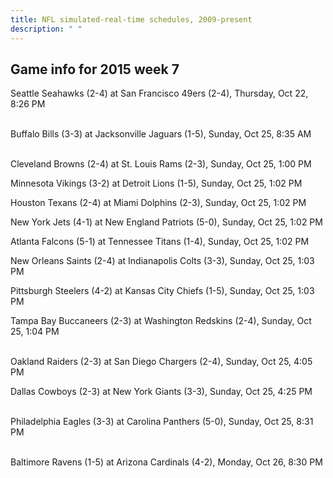 ```yaml
---
title: NFL simulated-real-time schedules, 2009-present
description: " "
---
```


## Game info for 2015 week 7
Seattle Seahawks (2-4) at San Francisco 49ers (2-4), Thursday, Oct 22, 8:26 PM

<br/>Buffalo Bills (3-3) at Jacksonville Jaguars (1-5), Sunday, Oct 25, 8:35 AM

<br/>Cleveland Browns (2-4) at St. Louis Rams (2-3), Sunday, Oct 25, 1:00 PM

Minnesota Vikings (3-2) at Detroit Lions (1-5), Sunday, Oct 25, 1:02 PM

Houston Texans (2-4) at Miami Dolphins (2-3), Sunday, Oct 25, 1:02 PM

New York Jets (4-1) at New England Patriots (5-0), Sunday, Oct 25, 1:02 PM

Atlanta Falcons (5-1) at Tennessee Titans (1-4), Sunday, Oct 25, 1:02 PM

New Orleans Saints (2-4) at Indianapolis Colts (3-3), Sunday, Oct 25, 1:03 PM

Pittsburgh Steelers (4-2) at Kansas City Chiefs (1-5), Sunday, Oct 25, 1:03 PM

Tampa Bay Buccaneers (2-3) at Washington Redskins (2-4), Sunday, Oct 25, 1:04 PM

<br/>Oakland Raiders (2-3) at San Diego Chargers (2-4), Sunday, Oct 25, 4:05 PM

Dallas Cowboys (2-3) at New York Giants (3-3), Sunday, Oct 25, 4:25 PM

<br/>Philadelphia Eagles (3-3) at Carolina Panthers (5-0), Sunday, Oct 25, 8:31 PM

<br/>Baltimore Ravens (1-5) at Arizona Cardinals (4-2), Monday, Oct 26, 8:30 PM

